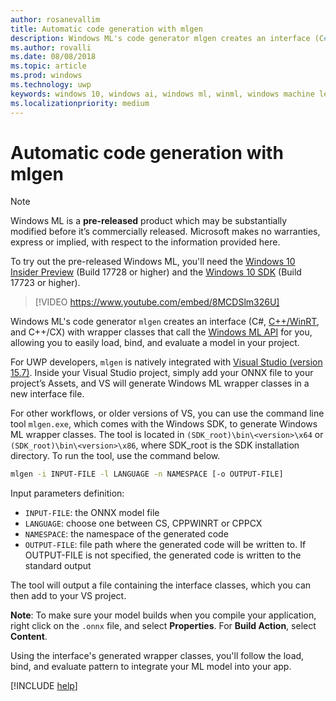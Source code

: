 ```yaml
---
author: rosanevallim
title: Automatic code generation with mlgen
description: Windows ML's code generator mlgen creates an interface (C#, C++/WinRT, and C++/CX) that allows you to easily load, bind, and evaluate a model in your app.
ms.author: rovalli
ms.date: 08/08/2018
ms.topic: article
ms.prod: windows
ms.technology: uwp
keywords: windows 10, windows ai, windows ml, winml, windows machine learning
ms.localizationpriority: medium
---
```


# Automatic code generation with mlgen

> [!NOTE]
> Windows ML is a **pre-released** product which may be substantially modified before it’s commercially released. Microsoft makes no warranties, express or implied, with respect to the information provided here.
>
> To try out the pre-released Windows ML, you'll need the [Windows 10 Insider Preview](https://www.microsoft.com/en-us/software-download/windowsinsiderpreviewiso) (Build 17728 or higher) and the [Windows 10 SDK](https://www.microsoft.com/en-us/software-download/windowsinsiderpreviewSDK) (Build 17723 or higher).

> [!VIDEO https://www.youtube.com/embed/8MCDSlm326U]

Windows ML's code generator `mlgen` creates an interface (C#, [C++/WinRT](https://docs.microsoft.com/windows/uwp/cpp-and-winrt-apis/), and C++/CX) with wrapper classes that call the [Windows ML API](https://docs.microsoft.com/uwp/api/windows.ai.machinelearning) for you, allowing you to easily load, bind, and evaluate a model in your project.

For UWP developers, `mlgen` is natively integrated with [Visual Studio (version 15.7)](https://developer.microsoft.com/windows/downloads). Inside your Visual Studio project, simply add your ONNX file to your project’s Assets, and VS will generate Windows ML wrapper classes in a new interface file.

For other workflows, or older versions of VS, you can use the command line tool `mlgen.exe`, which comes with the Windows SDK, to generate Windows ML wrapper classes. The tool is located in `(SDK_root)\bin\<version>\x64` or `(SDK_root)\bin\<version>\x86`, where SDK_root is the SDK installation directory. To run the tool, use the command below.

```sh
mlgen -i INPUT-FILE -l LANGUAGE -n NAMESPACE [-o OUTPUT-FILE]
```

Input parameters definition:

- `INPUT-FILE`: the ONNX model file
- `LANGUAGE`: choose one between CS, CPPWINRT or CPPCX
- `NAMESPACE`: the namespace of the generated code
- `OUTPUT-FILE`: file path where the generated code will be written to. If OUTPUT-FILE is not specified, the generated code is written to the standard output

The tool will output a file containing the interface classes, which you can then add to your VS project.

**Note**: To make sure your model builds when you compile your application, right click on the `.onnx` file, and select **Properties**. For **Build Action**, select **Content**.

Using the interface's generated wrapper classes, you'll follow the load, bind, and evaluate pattern to integrate your ML model into your app. <!--For an example of how to load, bind, and evaluate a model in your app, see our [Get Started (UWP)](get-started-uwp.md#6-load-bind-and-evaluate-the-model) tutorial.-->

[!INCLUDE [help](includes/get-help.md)]